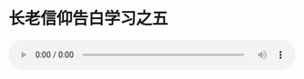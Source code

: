 # 长老信仰告白学习之五

<audio style="width: 100%;" preload="false" controls controlslist="nodownload"><source src="//cdn.wechat.edu.pl/audio/mp3/old/12295.mp3" type="audio/mpeg">Your browser does not support the audio element.</audio>



